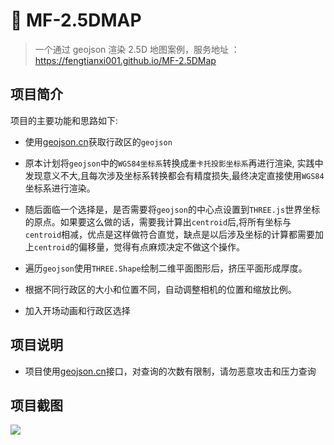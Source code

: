 # 🌵 MF-2.5DMAP

> 一个通过 geojson 渲染 2.5D 地图案例，服务地址
> ：https://fengtianxi001.github.io/MF-2.5DMap

## 项目简介

项目的主要功能和思路如下:

- 使用[geojson.cn](https://geojson.cn/)获取行政区的`geojson`

- 原本计划将`geojson`中的`WGS84坐标系`转换成`墨卡托投影坐标系`再进行渲染, 实践中发现意义不大,且每次涉及坐标系转换都会有精度损失,最终决定直接使用`WGS84`坐标系进行渲染。

- 随后面临一个选择是，是否需要将`geojson`的中心点设置到`THREE.js`世界坐标的原点。如果要这么做的话，需要我计算出`centroid`后,将所有坐标与`centroid`相减，优点是这样做符合直觉，缺点是以后涉及坐标的计算都需要加上`centroid`的偏移量，觉得有点麻烦决定不做这个操作。

- 遍历`geojson`使用`THREE.Shape`绘制二维平面图形后，挤压平面形成厚度。

- 根据不同行政区的大小和位置不同，自动调整相机的位置和缩放比例。

- 加入开场动画和行政区选择

## 项目说明

- 项目使用[geojson.cn](https://geojson.cn/)接口，对查询的次数有限制，请勿恶意攻击和压力查询

## 项目截图

![](https://raw.githubusercontent.com/fengtianxi001/MF-2.5DMap/master/screenshot/screenshot_01.gif)
